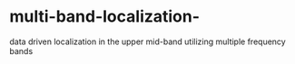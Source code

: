 # multi-band-localization-
data driven localization in the upper mid-band utilizing multiple frequency bands
